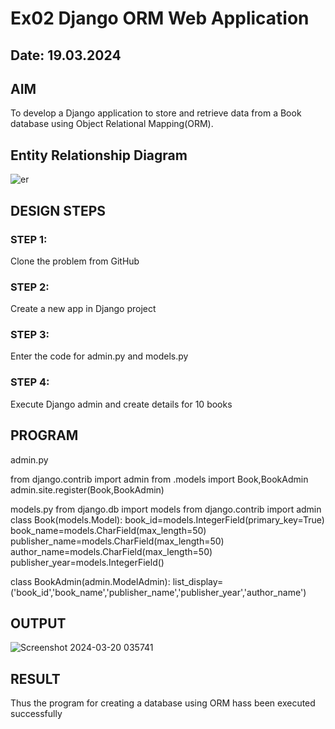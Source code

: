 # Ex02 Django ORM Web Application
## Date: 19.03.2024

## AIM
To develop a Django application to store and retrieve data from a Book database using Object Relational Mapping(ORM).

## Entity Relationship Diagram

![er](https://github.com/dr-pvijayan/ORM/assets/149035598/4ad2eab8-e4ab-4cbf-afbb-2054b6f2c571)


## DESIGN STEPS

### STEP 1:
Clone the problem from GitHub

### STEP 2:
Create a new app in Django project

### STEP 3:
Enter the code for admin.py and models.py

### STEP 4:
Execute Django admin and create details for 10 books

## PROGRAM

admin.py

from django.contrib import admin
from .models import Book,BookAdmin
admin.site.register(Book,BookAdmin)

models.py
from django.db import models
from django.contrib import admin
class Book(models.Model):
    book_id=models.IntegerField(primary_key=True)
    book_name=models.CharField(max_length=50)
    publisher_name=models.CharField(max_length=50)
    author_name=models.CharField(max_length=50)
    publisher_year=models.IntegerField()

class BookAdmin(admin.ModelAdmin):
    list_display=('book_id','book_name','publisher_name','publisher_year','author_name')

## OUTPUT

![Screenshot 2024-03-20 035741](https://github.com/dr-pvijayan/ORM/assets/149035598/6981fcba-c660-4082-807b-046d257f0b8d)



## RESULT
Thus the program for creating a database using ORM hass been executed successfully

